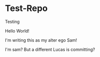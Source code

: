 # Test-Repo

Testing

Hello World!

I'm writing this as my alter ego Sam!

I'm sam? But a different Lucas is committing?